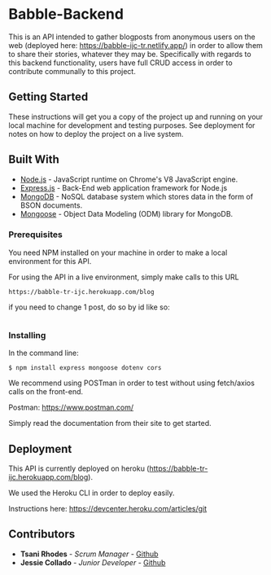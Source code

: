 # Babble-Backend

This is an API intended to gather blogposts from anonymous users on the web (deployed here: https://babble-ijc-tr.netlify.app/) in order to allow them to share their stories, whatever they may be. Specifically with regards to this backend functionality, users have full CRUD access in order to contribute communally to this project.

## Getting Started

These instructions will get you a copy of the project up and running on your local machine for development and testing purposes. See deployment for notes on how to deploy the project on a live system.
## Built With
* [Node.js](https://nodejs.org/en/) - JavaScript runtime on Chrome's V8 JavaScript engine.
* [Express.js](https://expressjs.com/) - Back-End web application framework for Node.js
* [MongoDB](https://www.mongodb.com/) - NoSQL database system which stores data in the form of BSON documents.
* [Mongoose](https://mongoosejs.com/) - Object Data Modeling (ODM) library for MongoDB.

### Prerequisites

You need NPM installed on your machine in order to make a local environment for this API. 

For using the API in a live environment, simply make calls to this URL
```
https://babble-tr-ijc.herokuapp.com/blog
```

if you need to change 1 post, do so by id like so:

```https://babble-tr-ijc.herokuapp.com/blog/<id>
```

### Installing

In the command line:

```
$ npm install express mongoose dotenv cors
```

We recommend using POSTman in order to test without using fetch/axios calls on the front-end. 

Postman: https://www.postman.com/

Simply read the documentation from their site to get started.

## Deployment

This API is currently deployed on heroku (https://babble-tr-ijc.herokuapp.com/blog).

We used the Heroku CLI in order to deploy easily.

Instructions here: https://devcenter.heroku.com/articles/git


## Contributors

* **Tsani Rhodes** - *Scrum Manager* - [Github](https://github.com/tsucodes)
* **Jessie Collado** - *Junior Developer* - [Github](https://github.com/I-J-C)

